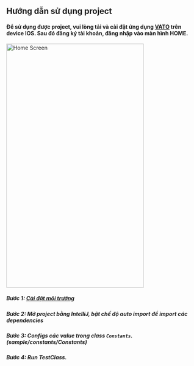 ## Hướng dẫn sử dụng project

#### Để sử dụng được project, vui lòng tải và cài đặt ứng dụng [VATO](https://itunes.apple.com/vn/app/vato/id1126633800?l=vi&mt=8) trên device IOS. Sau đó đăng ký tài khoản, đăng nhập vào màn hình HOME.

<img src="https://github.com/hominhtuong/appium/blob/master/resources/home.PNG" alt="Home Screen" width="360" height ="640"/>


##### Bước 1: [Cài đặt môi trường](https://github.com/hominhtuong/appium/blob/master/docs/appium-ios/appium-ios.md)
##### Bước 2: Mở project bằng IntelliJ, bật chế độ auto import để import các dependencies
##### Bước 3: Configs các value trong class `Constants`. (_sample/constants/Constants_)
##### Bước 4: Run TestClass.    

